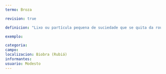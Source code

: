```yaml
---
termo: Broza

revision: true

definicion: "Lixo ou partícula pequena de suciedade que se quita da roupa, pelo, tea."

exemplo:

categoria:
campo:
localizacion: Biobra (Rubiá)
informantes:
usuario: Modesto
---
```

